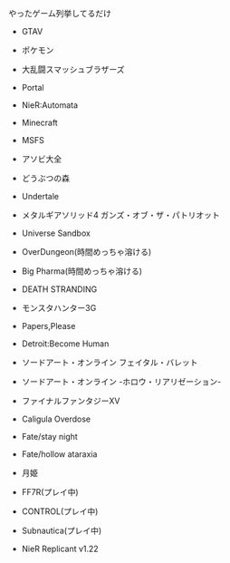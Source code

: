 やったゲーム列挙してるだけ

- GTAⅤ

- ポケモン

- 大乱闘スマッシュブラザーズ

- Portal

- NieR:Automata

- Minecraft

- MSFS

- アソビ大全

- どうぶつの森

- Undertale

- メタルギアソリッド4 ガンズ・オブ・ザ・パトリオット

- Universe Sandbox

- OverDungeon(時間めっちゃ溶ける)

- Big Pharma(時間めっちゃ溶ける)

- DEATH STRANDING

- モンスタハンター3G

- Papers,Please

- Detroit:Become Human

- ソードアート・オンライン フェイタル・バレット

- ソードアート・オンライン -ホロウ・リアリゼーション-

- ファイナルファンタジーXV

- Caligula Overdose

- Fate/stay night

- Fate/hollow ataraxia

- 月姫

- FF7R(プレイ中)

- CONTROL(プレイ中)

- Subnautica(プレイ中)

- NieR Replicant v1.22
